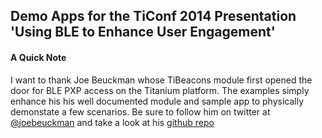 
## Demo Apps for the TiConf 2014 Presentation 'Using BLE to Enhance User Engagement'

#### A Quick Note 
I want to thank Joe Beuckman whose TiBeacons module first opened the door for BLE PXP access on the Titanium platform. The examples simply enhance his his well documented module and sample app to physically demonstate a few scenarios. Be sure to follow  him on twitter at [@joebeuckman](https://twitter.com/joebeuckman) and take a look at his [github repo](https://github.com/jbeuckm)